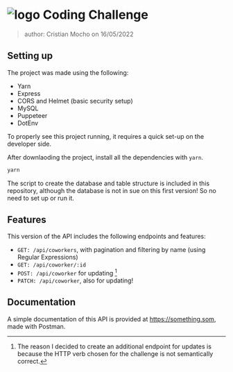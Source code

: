 # ![logo](https://ezsystems.net/images/logo1337.svg) Coding Challenge

> author: Cristian Mocho on 16/05/2022

## Setting up

The project was made using the following:

- Yarn
- Express
- CORS and Helmet (basic security setup)
- MySQL
- Puppeteer
- DotEnv

To properly see this project running, it requires a quick set-up on the developer side.

After downlaoding the project, install all the dependencies with `yarn`.

```bash
yarn
```

The script to create the database and table structure is included in this repository, although the database is not in sue on this first version! So no need to set up or run it.

## Features

This version of the API includes the following endpoints and features:

- `GET: /api/coworkers`, with pagination and filtering by name (using Regular Expressions)
- `GET: /api/coworker/:id`
- `POST: /api/coworker` for updating [^1]
- `PATCH: /api/coworker`, also for updating!

[^1]: The reason I decided to create an additional endpoint for updates is because the HTTP verb chosen for the challenge is not semantically correct.

## Documentation

A simple documentation of this API is provided at <https://something.som>, made with Postman.
